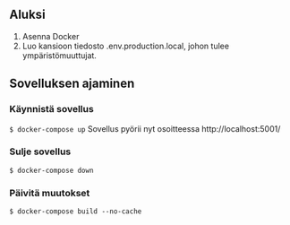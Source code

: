 
## Aluksi
1. Asenna Docker
2. Luo kansioon tiedosto .env.production.local, johon tulee ympäristömuuttujat. 

## Sovelluksen ajaminen
### Käynnistä sovellus 
```$ docker-compose up```
Sovellus pyörii nyt osoitteessa http://localhost:5001/

### Sulje sovellus
```$ docker-compose down```

### Päivitä muutokset
```$ docker-compose build --no-cache```




